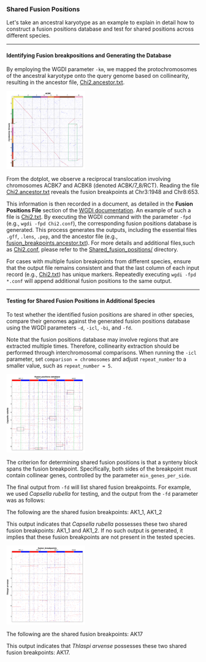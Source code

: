 ### Shared Fusion Positions

Let's take an ancestral karyotype as an example to explain in detail how to construct a fusion positions database and test for shared positions across different species.

---

#### Identifying Fusion breakpositions and Generating the Database

By employing the WGDI parameter `-km`, we mapped the protochromosomes of the ancestral karyotype onto the query genome based on collinearity, resulting in the ancestor file, [Chi2.ancestor.txt](./Shared_fusion_positions/Chi2.ancestor.txt).

<img src="./Shared_fusion_positions/Chi2_ACBK.dotplot.order.png" style="zoom: 20%;" />

From the dotplot, we observe a reciprocal translocation involving chromosomes ACBK7 and ACBK8 (denoted ACBK/7_8/RCT). Reading the file [Chi2.ancestor.txt](./Shared_fusion_positions/Chi2.ancestor.txt) reveals the fusion breakpoints at Chr3:1948 and Chr8:653.

This information is then recorded in a document, as detailed in the **Fusion Positions File** section of the [WGDI documentation](https://wgdi.readthedocs.io/en/master/usage.html). An example of such a file is [Chi2.txt](./Shared_fusion_positions/Chi2.txt). By executing the WGDI command with the parameter `-fpd` (e.g., `wgdi -fpd Chi2.conf`), the corresponding fusion positions database is generated. This process generates the outputs, including the essential files `.gff`, `.lens`, `.pep`, and the ancestor file (e.g., [fusion_breakpoints.ancestor.txt](./Shared_fusion_positions/fusion_breakpoints.ancestor.txt)). For more details and additional files,such as [Chi2.conf](./Shared_fusion_positions/Chi2.conf), please refer to the [Shared_fusion_positions/](./Shared_fusion_positions/) directory.

For cases with multiple fusion breakpoints from different species, ensure that the output file remains consistent and that the last column of each input record (e.g., [Chi2.txt](./Shared_fusion_positions/Chi2.txt)) has unique markers. Repeatedly executing `wgdi -fpd *.conf` will append additional fusion positions to the same output. 



---

#### Testing for Shared Fusion Positions in Additional Species

To test whether the identified fusion positions are shared in other species, compare their genomes against the generated fusion positions database using the WGDI parameters `-d`, `-icl`, `-bi`, and `-fd`. 

Note that the fusion positions database may involve regions that are extracted multiple times. Therefore, collinearity extraction should be performed through interchromosomal comparisons. When running the `-icl` parameter, set `comparison = chromosomes` and adjust `repeat_number` to a smaller value, such as `repeat_number = 5`.


<img src="./Shared_fusion_positions/Crub_fusion_breakpoints.dotplot.order.png" style="zoom: 20%;" />

The criterion for determining shared fusion positions is that a synteny block spans the fusion breakpoint. Specifically, both sides of the breakpoint must contain collinear genes, controlled by the parameter `min_genes_per_side`.

The final output from `-fd` will list shared fusion breakpoints. For example, we used *Capsella rubella* for testing, and the output from the `-fd` parameter was as follows:

The following are the shared fusion breakpoints:
AK1_1, AK1_2

This output indicates that *Capsella rubella* possesses these two shared fusion breakpoints: AK1_1 and AK1_2. If no such output is generated, it implies that these fusion breakpoints are not present in the tested species.


<img src="./Shared_fusion_positions/Tar_fusion_breakpoints.dotplot.order.png" style="zoom: 20%;" />

The following are the shared fusion breakpoints:
AK17

This output indicates that *Thlaspi arvense* possesses these two shared fusion breakpoints: AK17.